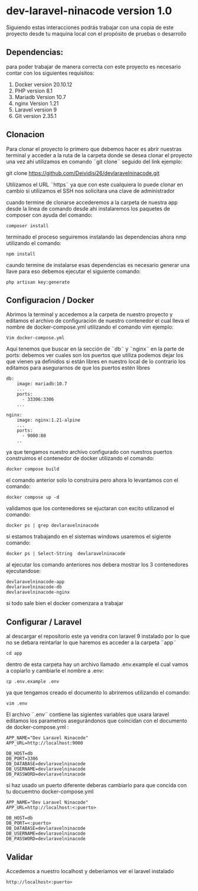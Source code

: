 # dev-laravel-ninacode version 1.0

Siguiendo estas interacciones podrás trabajar con una copia de este proyecto desde tu maquina local con el propósito de pruebas o desarrollo


## Dependencias:
para poder trabajar de manera correcta con este proyecto es necesario contar con los siguientes requisitos:

1. Docker version 20.10.12
2. PHP version 8.1
3. Mariadb Version 10.7
4. nginx Version 1.21
5. Laravel version 9
6. Git version 2.35.1


## Clonacion
Para clonar el proyecto lo primero que debemos hacer es abrir nuestras terminal y acceder a la ruta de la carpeta donde se desea clonar el proyecto una vez ahí utilizamos en comando ¨git clone¨ seguido del link ejemplo:

git clone https://github.com/Deividisi26/devlaravelninacode.git

Utilizamos el URL ¨https¨ ya que con este cualquiera lo puede clonar en cambio si utilizamos el SSH nos solicitara una clave de administrador 

cuando termine de clonarse accederemos a la carpeta de nuestra app desde la linea de comando desde ahi instalaremos los paquetes de composer con ayuda del comando:
```
composer install
```
terminado el proceso seguiremos instalando las dependencias ahora nmp utilizando el comando:

```
npm install 
```
caundo termine de instalarse esas dependencias es necesario generar una llave para eso debemos ejecutar el siguiente comando:

```
php artisan key:generate
```

## Configuracion / Docker

Abrimos la terminal y accedemos a la carpeta de nuestro proyecto y editamos el archivo de configuración de nuestro contenedor el cual lleva el nombre de docker-compose.yml utilizando el comando vim  ejemplo:

```
Vim docker-compose.yml
```

Aqui tenemos que buscar en la sección de ¨db¨ y ¨nginx¨ en la parte de ports: debemos ver cuales son los puertos que utiliza podemos dejar los que vienen ya definidos si están libres en nuestro local de lo contrario los editamos para asegurarnos de que los puertos estén libres

``` 
db:
    image: mariadb:10.7
    ...
    ports:
      - 33306:3306
    ...

nginx:
    image: nginx:1.21-alpine
    ...
    ports:
      - 9000:80
    ..
```

ya que tengamos nuestro archivo configurado con nuestros puertos construimos el contenedor de docker utilizando el comando:

```
docker compose build
```

el comando anterior solo lo construira pero ahora lo levantamos con el comando:

```
docker compose up -d
```

validamos que los contenedores se ejuctaran con excito utilizanod el comando:

```
docker ps | grep devlaravelninacode
```

si estamos trabajando en el sistemas windows usaremos el sigiente comando:

```
docker ps | Select-String  devlaravelninacode
```

al ejecutar los comando anteriores nos debera mostrar los 3 contenedores ejecutandose:

```
devlaravelninacode-app
devlaravelninacode-db
devlaravelninacode-nginx
```

si todo sale bien el docker comenzara a trabajar

## Configurar / Laravel

al descargar el repositorio este ya vendra con laravel 9 instalado por lo que no se debara reintarlar lo que haremos es acceder a la carpeta ¨app¨ 

```
cd app
```

dentro de esta carpeta hay un archivo llamado .env.example el cual vamos a copiarlo y cambiarle el nombre a .env:

```
cp .env.example .env
```

ya que tengamos creado el documento lo abriremos utilizando el comando:

```
vim .env
```

El archivo ¨.env¨ contiene las sigientes variables que usara laravel editamos los parametros asegurándonos que coincidan con el documento de docker-compose.yml :

```
APP_NAME="Dev Laravel Ninacode"
APP_URL=http://localhost:9000

DB_HOST=db
DB_PORT=3306
DB_DATABASE=devlaravelninacode
DB_USERNAME=devlaravelninacode
DB_PASSWORD=devlaravelninacode
```

si haz usado un puerto diferente deberas cambiarlo para que concida con tu docuemtno docker-compose.yml

```
APP_NAME="Dev Laravel Ninacode"
APP_URL=http://localhost:<:puerto>

DB_HOST=db
DB_PORT=<:puerto>
DB_DATABASE=devlaravelninacode
DB_USERNAME=devlaravelninacode
DB_PASSWORD=devlaravelninacode
```

## Validar

Accedemos a nuestro localhost y deberíamos ver el laravel instalado 
```
http://localhost<:puerto>
```

#

